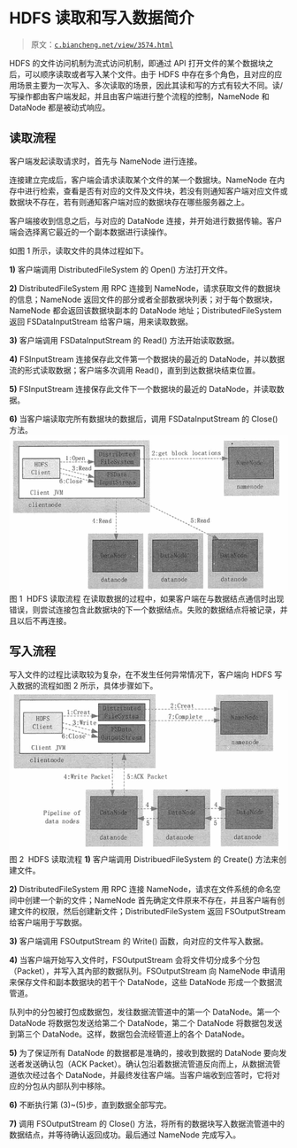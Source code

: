 # HDFS 读取和写入数据简介

> 原文：[`c.biancheng.net/view/3574.html`](http://c.biancheng.net/view/3574.html)

HDFS 的文件访问机制为流式访问机制，即通过 API 打开文件的某个数据块之后，可以顺序读取或者写入某个文件。由于 HDFS 中存在多个角色，且对应的应用场景主要为一次写入、多次读取的场景，因此其读和写的方式有较大不同。读/写操作都由客户端发起，并且由客户端进行整个流程的控制，NameNode 和 DataNode 都是被动式响应。

## 读取流程

客户端发起读取请求时，首先与 NameNode 进行连接。

连接建立完成后，客户端会请求读取某个文件的某一个数据块。NameNode 在内存中进行检索，查看是否有对应的文件及文件块，若没有则通知客户端对应文件或数据块不存在，若有则通知客户端对应的数据块存在哪些服务器之上。

客户端接收到信息之后，与对应的 DataNode 连接，并开始进行数据传输。客户端会选择离它最近的一个副本数据进行读操作。

如图 1 所示，读取文件的具体过程如下。

**1)** 客户端调用 DistributedFileSystem 的 Open() 方法打开文件。

**2)** DistributedFileSystem 用 RPC 连接到 NameNode，请求获取文件的数据块的信息；NameNode 返回文件的部分或者全部数据块列表；对于每个数据块，NameNode 都会返回该数据块副本的 DataNode 地址；DistributedFileSystem 返回 FSDataInputStream 给客户端，用来读取数据。

**3)** 客户端调用 FSDataInputStream 的 Read() 方法开始读取数据。

**4)** FSInputStream 连接保存此文件第一个数据块的最近的 DataNode，并以数据流的形式读取数据；客户端多次调用 Read()，直到到达数据块结束位置。

**5)** FSInputStream 连接保存此文件下一个数据块的最近的 DataNode，并读取数据。

**6)** 当客户端读取完所有数据块的数据后，调用 FSDataInputStream 的 Close() 方法。
![HDFS 读取流程](img/c5fa29d01e9625408f8de4a60e218c0e.png)
图 1  HDFS 读取流程
在读取数据的过程中，如果客户端在与数据结点通信时出现错误，则尝试连接包含此数据块的下一个数据结点。失败的数据结点将被记录，并且以后不再连接。

## 写入流程

写入文件的过程比读取较为复杂，在不发生任何异常情况下，客户端向 HDFS 写入数据的流程如图 2 所示，具体步骤如下。![HDFS 写入流程](img/0ca61ea9d9a6e833bc075e65494685cf.png)
图 2  HDFS 读取流程
**1)** 客户端调用 DistribuedFileSystem 的 Create() 方法来创建文件。

**2)** DistributedFileSystem 用 RPC 连接 NameNode，请求在文件系统的命名空间中创建一个新的文件；NameNode 首先确定文件原来不存在，并且客户端有创建文件的权限，然后创建新文件；DistributedFileSystem 返回 FSOutputStream 给客户端用于写数据。

**3)** 客户端调用 FSOutputStream 的 Write() 函数，向对应的文件写入数据。

**4)** 当客户端开始写入文件时，FSOutputStream 会将文件切分成多个分包（Packet），并写入其內部的数据队列。FSOutputStream 向 NameNode 申请用来保存文件和副本数据块的若干个 DataNode，这些 DataNode 形成一个数据流管道。

队列中的分包被打包成数据包，发往数据流管道中的第一个 DataNode。第一个 DataNode 将数据包发送给第二个 DataNode，第二个 DataNode 将数据包发送到第三个 DataNode。这样，数据包会流经管道上的各个 DataNode。

**5)** 为了保证所有 DataNode 的数据都是准确的，接收到数据的 DataNode 要向发送者发送确认包（ACK Packet）。确认包沿着数据流管道反向而上，从数据流管道依次经过各个 DataNode，并最终发往客户端。当客户端收到应答时，它将对应的分包从内部队列中移除。

**6)** 不断执行第 (3)~(5)步，直到数据全部写完。

**7)** 调用 FSOutputStream 的 Close() 方法，将所有的数据块写入数据流管道中的数据结点，并等待确认返回成功。最后通过 NameNode 完成写入。